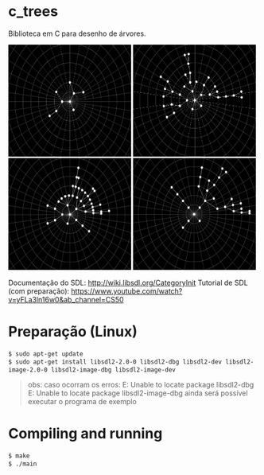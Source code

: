 # c_trees

Biblioteca em C para desenho de árvores.

<img src="img/tree.png" alt="example image of tree drawn on polar coordinates grid" width="49%%" style="height:225px"/>
<img src="img/tree2.jpeg" alt="example image of tree drawn on polar coordinates grid" width="49%" style="height:225px"/>
<img src="img/tree3.jpeg" alt="example image of tree drawn on polar coordinates grid" width="49%" style="height:225px"/>
<img src="img/tree4.jpeg" alt="example image of tree drawn on polar coordinates grid" width="49%" style="height:225px"/>

Documentação do SDL: http://wiki.libsdl.org/CategoryInit
Tutorial de SDL (com preparação): https://www.youtube.com/watch?v=yFLa3ln16w0&ab_channel=CS50

# Preparação (Linux)

```shel
$ sudo apt-get update
$ sudo apt-get install libsdl2-2.0-0 libsdl2-dbg libsdl2-dev libsdl2-image-2.0-0 libsdl2-image-dbg libsdl2-image-dev
```

> obs: caso ocorram os erros:
> E: Unable to locate package libsdl2-dbg
> E: Unable to locate package libsdl2-image-dbg
> ainda será possível executar o programa de exemplo

# Compiling and running

```shell
$ make
$ ./main
```
